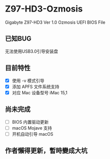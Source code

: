 # Z97-HD3-Ozmosis

Gigabyte Z97-HD3 Ver 1.0 Ozmosis UEFI BIOS File

## 已知BUG

无法使用USB3.0引导安装盘

## 目前特性

- [x] 使用 -v 模式引导
- [x] 添加 APFS 文件系统支持
- [x] 对应 Mac 设备型号 iMac 15,1

## 尚未完成

- [ ] BIOS 内置驱动更新
- [ ] macOS Mojave 支持
- [ ] 开机自动引导 macOS

## 作者懶得更新，暫時變成大坑
